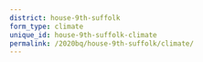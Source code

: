 ```yaml
---
district: house-9th-suffolk
form_type: climate
unique_id: house-9th-suffolk-climate
permalink: /2020bq/house-9th-suffolk/climate/
---
```

